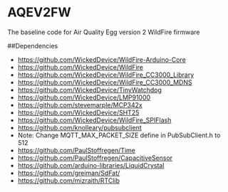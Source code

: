 AQEV2FW
=======

The baseline code for Air Quality Egg version 2 WildFire firmware

##Dependencies
* https://github.com/WickedDevice/WildFire-Arduino-Core
* https://github.com/WickedDevice/WildFire
* https://github.com/WickedDevice/WildFire_CC3000_Library
* https://github.com/WickedDevice/WildFire_CC3000_MDNS
* https://github.com/WickedDevice/TinyWatchdog
* https://github.com/WickedDevice/LMP91000
* https://github.com/stevemarple/MCP342x
* https://github.com/WickedDevice/SHT25
* https://github.com/WickedDevice/WildFire_SPIFlash
* https://github.com/knolleary/pubsubclient
 * Note: Change MQTT_MAX_PACKET_SIZE define in PubSubClient.h to 512
* https://github.com/PaulStoffregen/Time
* https://github.com/PaulStoffregen/CapacitiveSensor
* https://github.com/arduino-libraries/LiquidCrystal
* https://github.com/greiman/SdFat/
* https://github.com/mizraith/RTClib
